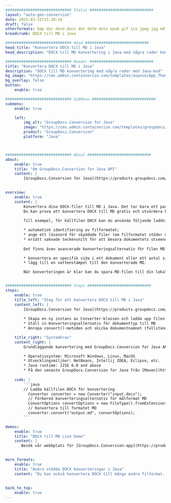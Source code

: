```yaml
---
############################# Static ############################
layout: "auto-gen-conversion"
date: 2023-03-31T15:28:14
draft: false
otherformats: bmp doc docm docx dot dotm dotx epub gif ico jpeg jpg md odt ott pdf png psd rtf tex tif tiff txt xps
breadcrumb: DOCX till MD i Java

############################# Head ############################
head_title: "Konvertera DOCX till MD i Java"
head_description: "DOCX till MD konvertering i Java med några rader kod. Konvertera över 160 filformat med hjälp av GroupDocs dokumentkonverterings-API för Java"

############################# Header ############################
title: "Konvertera DOCX till MD i Java"
description: "DOCX till MD konvertering med några rader med Java-kod"
bg_image: "https://cms.admin.containerize.com/templates/aspose/App_Themes/V3/images/bg/header1.png"
bg_overlay: false
button:
    enable: true

############################# SubMenu ############################
submenu:
    enable: true

    left:
        img_alt: "GroupDocs.Conversion for Java"
        image: "https://cms.admin.containerize.com/templates/groupdocs/images/product-logos/90x90-noborder/groupdocs-conversion-java.png"
        product: "GroupDocs.Conversion"
        platform: "Java"



############################# About ############################
about:
    enable: true
    title: "Om GroupDocs.Conversion for Java API"
    content: |
        [GroupDocs.Conversion for Java](https://products.groupdocs.com/conversion/java/) är ett avancerat filformatkonverterings-API för konvertering mellan populära bild- och dokumentformat som Microsoft Office, OpenDocument, PDF, HTML, e-post, CAD. och mycket mer med bara några rader kod. Det inbyggda API:t upptäcker automatiskt formaten för originaldokumenten och erbjuder många alternativ för att anpassa de konverterade dokumenten. Tillsammans med funktionen att extrahera information från ett dokument, stöder den också cachelagring av konverteringsresultaten till den lokala disken som standard. Men alla typer av cachelagring kan stödjas genom att implementera lämpliga gränssnitt - Amazon S3, Dropbox, Google Drive, Windows Azure, Reddis eller andra.
    

overview:
    enable: true
    content: |
        Konvertera dina DOCX-filer till MD i Java. Det tar bara ett par rader med Java-kod på valfri plattform, som Windows, Linux, macOS.
        Du kan prova att konvertera DOCX till MD gratis och utvärdera kvaliteten på konverteringsresultaten. Tillsammans med enkla filkonverteringsskript kan du prova mer sofistikerade alternativ för att ladda källfilen DOCX och lagra MD-utdata. 
        
        Till exempel, för källfilen DOCX kan du använda följande laddningsalternativ:

        * automatisk identifiering av filformatet;
        * ange ett lösenord för skyddade filer (om filformatet stöder det);
        * ersätt saknade teckensnitt för att bevara dokumentets utseende.
        
        Det finns även avancerade konverteringsalternativ för filen MD:

        * konvertera en specifik sida i ett dokument eller ett antal sidor;
        * lägg till en vattenstämpel till den konverterade MD.

        När konverteringen är klar kan du spara MD-filen till din lokala filsökväg eller till tredje parts lagring såsom FTP, Amazon S3, Google Drive, Dropbox etc. Observera - för att konvertera DOCX till MD behöver du inte installera någon ytterligare programvara, såsom MS Office, Open Office, Adobe Acrobat Reader etc.


############################# Steps ############################
steps:
    enable: true
    title_left: "Steg för att konvertera DOCX till MD i Java"
    content_left: |
        [GroupDocs.Conversion for Java](https://products.groupdocs.com/conversion/java/) låter utvecklare enkelt konvertera DOCX fil till MD med några rader kod.
        
        * Skapa en ny instans av Converter-klassen och ladda upp filen DOCX med den fullständiga sökvägen
        * Ställ in Konverteringsalternativ för dokumenttyp till MD
        * Anropa convert()-metoden och skicka dokumentnamnet (fullständig sökväg) och formatet (MD) som en parameter

    title_right: "Systemkrav"
    content_right: |
        Grundläggande konvertering med GroupDocs.Conversion for Java API kan göras med bara några rader kod. Våra API:er stöds på alla större plattformar och operativsystem. Innan du kör koden nedan, se till att du har följande förutsättningar installerade på ditt system.

        * Operativsystem: Microsoft Windows, Linux, MacOS
        * Utvecklingsmiljöer: NetBeans, Intellij IDEA, Eclipse, etc.
        * Java runtime: J2SE 6.0 and above
        * Få den senaste GroupDocs.Conversion for Java från [Maven](https://repository.groupdocs.com/webapp/#/artifacts/browse/tree/General/repo/com/groupdocs/groupdocs-conversion)
         
    code: |
        ```java    
        // Ladda källfilen DOCX för konvertering
          Converter converter = new Converter("input.docx");
          // Förbered konverteringsalternativ för målformat MD
          ConvertOptions convertOptions = new FileType().fromExtension("md").getConvertOptions();
          // Konvertera till formatet MD
          converter.convert("output.md", convertOptions);
        ```

demos:
    enable: true
    title: "DOCX till MD Live Demo"
    content: |
       Besök vår webbplats för [GroupDocs.Conversion-app](https://products.groupdocs.app/conversion/family) och försök konvertera DOCX till MD nu. Den kostnadsfria demon har följande fördelar
          

more_formats:
    enable: true
    title: "Andra stödda DOCX konverteringar i Java"
    content: "Du kan också konvertera DOCX till många andra filformat. Se listan nedan."
       
       
back_to_top:
    enable: true
---
```

